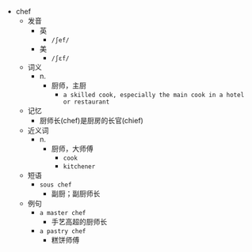 - chef
  - 发音
    - 英
      - `/ʃef/`
    - 美
      - `/ʃɛf/`
  - 词义
    - n.
      - 厨师，主厨
        - `a skilled cook, especially the main cook in a hotel or restaurant`
  - 记忆
    - 厨师长(chef)是厨房的长官(chief)
  - 近义词
    - n.
      - 厨师，大师傅
        - `cook`
        - `kitchener`
  - 短语
    - `sous chef`
      - 副厨；副厨师长 
  - 例句
    - `a master chef`
      - 手艺高超的厨师长
    - `a pastry chef`
      - 糕饼师傅

